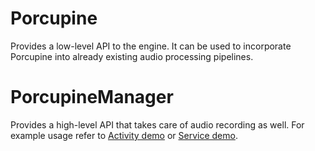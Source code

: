 # Porcupine

Provides a low-level API to the engine. It can be used to incorporate Porcupine into already existing audio processing
pipelines.

# PorcupineManager

Provides a high-level API that takes care of audio recording as well. For example usage refer to
[Activity demo](/demo/android/Activity) or [Service demo](/demo/android/Service).
